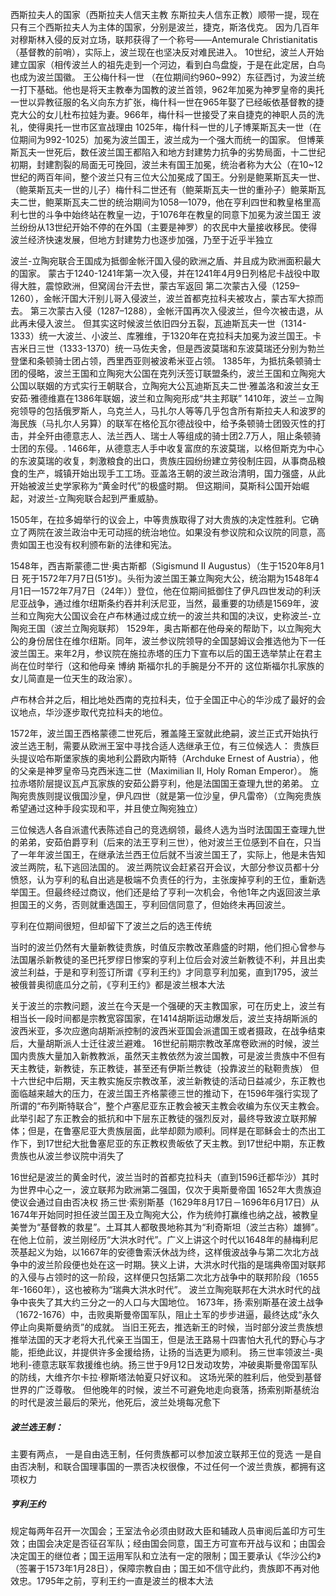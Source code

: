 西斯拉夫人的国家（西斯拉夫人信天主教 东斯拉夫人信东正教）顺带一提，现在只有三个西斯拉夫人为主体的国家，分别是波兰，捷克，斯洛伐克。
因为几百年对穆斯林入侵的反对立场，联邦获得了一个称号——Antemurale Christianitatis（基督教的前哨），实际上，波兰现在也坚决反对难民进入。
10世纪，波兰人开始建立国家（相传波兰人的祖先走到一个河边，看到白鸟盘旋，于是在此定居，白鸟也成为波兰国徽。
王公梅什科一世 （在位期间约960~992）东征西讨，为波兰统一打下基础。他也是将天主教奉为国教的波兰首领，962年加冕为神罗皇帝的奥托一世以异教征服的名义向东方扩张，梅什科一世在965年娶了已经皈依基督教的捷克大公的女儿杜布拉娃为妻。966年，梅什科一世接受了来自捷克的神职人员的洗礼，使得奥托一世市区宣战理由
1025年，梅什科一世的儿子博莱斯瓦夫一世（在位期间为992-1025）加冕为波兰国王，波兰成为一个强大而统一的国家。
但博莱斯瓦夫一世死后，数任波兰国王都陷入和地方封建势力抗争的劣势局面，十二世纪初期，封建割裂的局面无可挽回，波兰未有国王加冕，统治者称为大公（在10~12世纪的两百年间，整个波兰只有三位大公加冕成了国王。分别是鲍莱斯瓦夫一世、（鲍莱斯瓦夫一世的儿子）梅什科二世还有（鲍莱斯瓦夫一世的重孙子）鲍莱斯瓦夫二世，鲍莱斯瓦夫二世的统治期间为1058—1079，他在亨利四世和教皇格里高利七世的斗争中始终站在教皇一边，于1076年在教皇的同意下加冕为波兰国王
波兰纷纷从13世纪开始不停的在外国（主要是神罗）的农民中大量接收移民。使得波兰经济快速发展，但地方封建势力也逐步加强，乃至于近乎半独立

波兰-立陶宛联合王国成为抵御金帐汗国入侵的欧洲之盾、并且成为欧洲面积最大的国家。
蒙古于1240-1241年第一次入侵，并在1241年4月9日列格尼卡战役中取得大胜，震惊欧洲，但窝阔台汗去世，蒙古军返回
第二次蒙古入侵（1259–1260），金帐汗国大汗别儿哥入侵波兰，波兰首都克拉科夫被攻占，蒙古军大掠而去。
第三次蒙古入侵（1287–1288），金帐汗国再次入侵波兰，但今次被击退，从此再未侵入波兰。
但其实这时候波兰依旧四分五裂，瓦迪斯瓦夫一世（1314-1333）统一大波兰、小波兰、库雅维，于1320年在克拉科夫加冕为波兰国王。卡吉米日三世（1333-1370）统一马佐夫舍，但是西波莫瑞和东波莫瑞还分别为勃兰登堡和条顿骑士团占领，西里西亚则被波希米亚占领。
1385年，为抵抗条顿骑士团的侵略，波兰王国和立陶宛大公国在克列沃签订联盟条约，波兰王国和立陶宛大公国以联姻的方式实行王朝联合，立陶宛大公瓦迪斯瓦夫二世·雅盖洛和波兰女王安茹·雅德维嘉在1386年联姻，波兰和立陶宛形成“共主邦联”
1410年，波兰－立陶宛领导的包括俄罗斯人，乌克兰人，马扎尔人等等几乎包含所有斯拉夫人和波罗的海民族（马扎尔人另算）的联军在格伦瓦尔德战役中，给予条顿骑士团毁灭性的打击，并全歼由德意志人、法兰西人、瑞士人等组成的骑士团2.7万人，阻止条顿骑士团的东侵。.
1466年，从德意志人手中收复富庶的东波莫瑞，以格但斯克为中心的东波莫瑞的收复，刺激粮食的出口，贵族庄园纷纷建立劳役制庄园，从事商品粮食的生产，城镇开始出现手工工场。亚盖洛王朝的波兰政治清明，国力强盛，从此开始被波兰史学家称为“黄金时代”的极盛时期。
但这期间，莫斯科公国开始崛起，对波兰-立陶宛联合起到严重威胁。

1505年，在拉多姆举行的议会上，中等贵族取得了对大贵族的决定性胜利。它确立了两院在波兰政治中无可动摇的统治地位。如果没有参议院和众议院的同意，高贵如国王也没有权利颁布新的法律和宪法。

1548年，西吉斯蒙德二世·奥古斯都（Sigismund II Augustus）（生于1520年8月1日 死于1572年7月7日(51岁)。头衔为波兰国王兼立陶宛大公，统治期为1548年4月1日—1572年7月7日（24年））登位，他在位期间抵御住了伊凡四世发动的利沃尼亚战争，通过维尔纽斯条约吞并利沃尼亚，当然，最重要的功绩是1569年，波兰和立陶宛大公国议会在卢布林通过成立统一的波兰共和国的决议，史称波兰-立陶宛王国（波兰立陶宛联邦）
1529年，奥古斯都在他母亲的帮助下，以立陶宛大公的身份居住在维尔纽斯。同年，波兰参议院领导的全国瑟姆议会推选他为下一任波兰国王。来年2月，参议院在施拉赤塔的压力下宣布以后的国王选举禁止在君主尚在位时举行（这和他母亲 博纳 斯福尔扎的手腕是分不开的 这位斯福尔扎家族的女儿简直是一位天生的政治家）。

卢布林合并之后，相比地处西南的克拉科夫，位于全国正中心的华沙成了最好的会议地点，华沙逐步取代克拉科夫的地位。

1572年，波兰国王西格蒙德二世死后，雅盖隆王室就此绝嗣，波兰正式开始执行波兰选王制，需要从欧洲王室中寻找合适人选继承王位，有三位候选人：
贵族巨头提议哈布斯堡家族的奥地利公爵欧内斯特（Archduke Ernest of Austria），他的父亲是神罗皇帝马克西米连二世（Maximilian II, Holy Roman Emperor）。
施拉赤塔阶层提议瓦卢瓦家族的安茹公爵亨利，他是法国国王查理九世的弟弟。
立陶宛贵族则提议俄国沙皇，伊凡四世（就是第一位沙皇，伊凡雷帝）（立陶宛贵族希望通过这种手段实现和平，并且使立陶宛独立）

三位候选人各自派遣代表陈述自己的竞选纲领，最终人选为当时法国国王查理九世的弟弟，安茹伯爵亨利（后来的法王亨利三世），他对波兰王位感到不自在，只当了一年年波兰国王，在继承法兰西王位后就不当波兰国王了，实际上，他是未告知波兰两院，私下逃回法国的。
波兰两院议会赶紧召开会议，大部分参议员都十分愤怒，认为亨利的私自出逃是极端不负责任的行为，主张废掉亨利的王位，重新选举国王。但最终经过商议，他们还是给了亨利一次机会，令他1年之内返回波兰承担国王的义务，否则就重选国王，亨利回信同意了，但始终未再回波兰。

亨利在位期间很短，但却留下了波兰之后的选王传统

当时的波兰仍然有大量新教徒贵族，时值反宗教改革鼎盛的时期，他们担心曾参与法国屠杀新教徒的圣巴托罗缪日惨案的亨利上位后会对波兰新教徒不利，并且出卖波兰利益，于是和亨利签订所谓《亨利王约》才同意亨利加冕，直到1795，波兰被俄普奥彻底瓜分之前，《亨利王约》都是波兰根本大法

关于波兰的宗教问题，波兰在今天是一个强硬的天主教国家，可在历史上，波兰有相当长一段时间都是宗教宽容国家，在1414胡斯运动爆发后，波兰支持胡斯派的波西米亚，多次应邀向胡斯派控制的波西米亚国会派遣国王或者摄政，在战争结束后，大量胡斯派人士迁往波兰避难。
16世纪前期宗教改革席卷欧洲的时候，波兰国内贵族大量加入新教教派，虽然天主教依然为波兰国教，可是波兰贵族中不但有天主教徒，新教徒，东正教徒，甚至还有伊斯兰教徒（投靠波兰的鞑靼贵族）
但十六世纪中后期，天主教实施反宗教改革，波兰新教徒的活动日益减少，东正教也面临越来越大的压力，在波兰国王齐格蒙德三世的推动下，在1596年强行实现了所谓的“布列斯特联合”，整个卢塞尼亚东正教会被天主教会收编为东仪天主教会。此举引起了东正教会的抵抗和中下层东正教徒的强烈反对，最终导致波立联邦解体；但是，在鲁塞尼亚大贵族层面，此举却颇为顺利。同样是在耶稣会士的杰出工作下，到17世纪大批鲁塞尼亚的东正教权贵皈依了天主教。到17世纪中期，东正教贵族也从波兰参议院中消失了

16世纪是波兰的黄金时代，波兰当时的首都克拉科夫（直到1596迁都华沙）其时为世界中心之一，波立联邦为欧洲第二强国，仅次于奥斯曼帝国
1652年大贵族迫使议会通过自由否决权
扬三世·索别斯基（1629年8月17日－1696年6月17日）从1674年开始同时担任波兰国王及立陶宛大公，作为统帅打赢维也纳之战，被教皇美誉为“基督教的救星”。土耳其人都敬畏地称其为“利奇斯坦（波兰古称）雄狮”。
在他上位前，波兰刚经历“大洪水时代”。广义上讲这个时代以1648年的赫梅利尼茨基起义为始，以1667年的安德鲁索沃休战为终，这样俄波战争与第二次北方战争中的波兰阶段便也处在这一时期。狭义上讲，大洪水时代指的是瑞典帝国对联邦的入侵与占领时的这一阶段，这样便只包括第二次北方战争中的联邦阶段（1655年-1660年），这也被称为“瑞典大洪水时代”。
波兰立陶宛联邦在大洪水时代的战争中丧失了其大约三分之一的人口与大国地位。
1673年，扬·索别斯基在波土战争（1672-1676）中，击败奥斯曼帝国军队，阻止土军的步步进逼，最终达成“永久停止向奥斯曼纳贡”的成就。
当旧王死去，推选新王的时候，当时部分波兰贵族想推举法国的天才老将大孔代亲王当国王，但是法王路易十四害怕大孔代的野心与才能，拒绝此议，并提供许多金援给扬，让扬的当选更为顺利。
扬三世率领波兰-奥地利-德意志联军救援维也纳。扬三世于9月12日发动攻势，冲破奥斯曼帝国军队的防线，大维齐尔卡拉·穆斯塔法帕夏只好议和。
这场光荣的胜利后，他受到基督世界的广泛尊敬。
但他晚年的时候，波兰不可避免地走向衰落，扬索别斯基统治的时代是波兰最后的荣光，他死后，波兰处境每况愈下

##### 波兰选王制：
主要有两点，
一是自由选王制，任何贵族都可以参加波立联邦王位的竞选
一是自由否决制，和联合国理事国的一票否决权很像，不过任何一个波兰贵族，都拥有这项权力

##### 亨利王约
规定每两年召开一次国会；王室法令必须由财政大臣和辅政人员审阅后盖印方可生效；由国会决定是否征召军队；经由国会同意，国王方可宣布开战与议和；由国会决定国王的继位者；国王运用军队和立法有一定的限制；国王要承认《华沙公约》（签署于1573年1月28日），保障宗教自由；国王如不信守此约，贵族即不再对他效忠。1795年之前，亨利王约一直是波兰的根本大法
